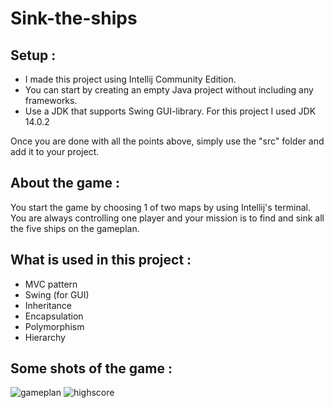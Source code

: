 # Sink-the-ships

## Setup :
- I made this project using Intellij Community Edition.
- You can start by creating an empty Java project without including any frameworks.
- Use a JDK that supports Swing GUI-library. For this project I used JDK 14.0.2 

Once you are done with all the points above, simply use the "src" folder and add it to your project.


## About the game :
You start the game by choosing 1 of two maps by using Intellij's terminal. You are always controlling one player and your mission is to find and sink all the five ships on the gameplan. 


## What is used in this project :
- MVC pattern
- Swing (for GUI)
- Inheritance
- Encapsulation
- Polymorphism
- Hierarchy 


## Some shots of the game :

![gameplan](https://user-images.githubusercontent.com/32642133/103290771-966f8d00-49ea-11eb-9977-455928444b1d.png)
![highscore](https://user-images.githubusercontent.com/32642133/103290783-9e2f3180-49ea-11eb-921b-a1cd0f2dfe03.png)

